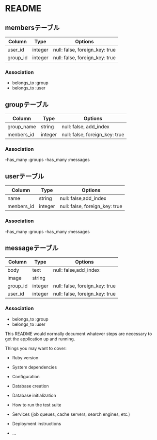 # README


## membersテーブル

|Column|Type|Options|
|------|----|-------|
|user_id|integer|null: false, foreign_key: true|
|group_id|integer|null: false, foreign_key: true|

### Association
- belongs_to :group
- belongs_to :user

## groupテーブル

|Column|Type|Options|
|------|----|-------|
|group_name|string|null: false, add_index|
|menbers_id|integer|null: false, foreign_key: true|


### Association
-has_many :groups
-has_many :messages

## userテーブル

|Column|Type|Options|
|------|----|-------|
|name|string|null: false,add_index|
|menbers_id|integer|null: false, foreign_key: true|


### Association
-has_many :groups
-has_many :messages

## messageテーブル

|Column|Type|Options|
|------|----|-------|
|body|text|null: false,add_index|
|image|string||
|group_id|integer|null: false, foreign_key: true|
|user_id|integer|null: false, foreign_key: true|


### Association
- belongs_to :group
- belongs_to :user


This README would normally document whatever steps are necessary to get the
application up and running.

Things you may want to cover:

* Ruby version

* System dependencies

* Configuration

* Database creation

* Database initialization

* How to run the test suite

* Services (job queues, cache servers, search engines, etc.)

* Deployment instructions

* ...
